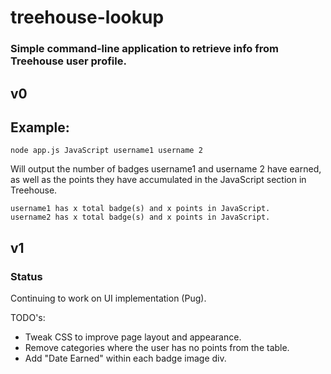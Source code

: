 # treehouse-lookup
### Simple command-line application to retrieve info from Treehouse user profile.

## v0
## Example:
    node app.js JavaScript username1 username 2
Will output the number of badges username1 and username 2 have earned, as well as the points they have accumulated in the JavaScript section in Treehouse.
```
username1 has x total badge(s) and x points in JavaScript.
username2 has x total badge(s) and x points in JavaScript.
```
## v1
### Status
Continuing to work on UI implementation (Pug).

TODO's:
* Tweak CSS to improve page layout and appearance.
* Remove categories where the user has no points from the table.
* Add "Date Earned" within each badge image div.


